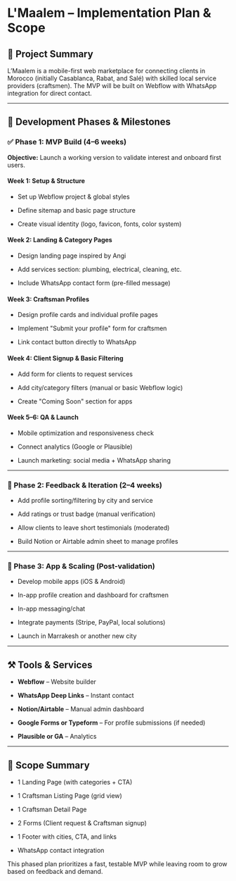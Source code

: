 # **L'Maalem – Implementation Plan & Scope**

## **🌱 Project Summary**

L’Maalem is a mobile-first web marketplace for connecting clients in Morocco (initially Casablanca, Rabat, and Salé) with skilled local service providers (craftsmen). The MVP will be built on Webflow with WhatsApp integration for direct contact.

---

## **🚀 Development Phases & Milestones**

### **✅ Phase 1: MVP Build (4–6 weeks)**

**Objective:** Launch a working version to validate interest and onboard first users.

#### **Week 1: Setup & Structure**

* Set up Webflow project & global styles

* Define sitemap and basic page structure

* Create visual identity (logo, favicon, fonts, color system)

#### **Week 2: Landing & Category Pages**

* Design landing page inspired by Angi

* Add services section: plumbing, electrical, cleaning, etc.

* Include WhatsApp contact form (pre-filled message)

#### **Week 3: Craftsman Profiles**

* Design profile cards and individual profile pages

* Implement "Submit your profile" form for craftsmen

* Link contact button directly to WhatsApp

#### **Week 4: Client Signup & Basic Filtering**

* Add form for clients to request services

* Add city/category filters (manual or basic Webflow logic)

* Create "Coming Soon" section for apps

#### **Week 5–6: QA & Launch**

* Mobile optimization and responsiveness check

* Connect analytics (Google or Plausible)

* Launch marketing: social media \+ WhatsApp sharing

---

### **🔄 Phase 2: Feedback & Iteration (2–4 weeks)**

* Add profile sorting/filtering by city and service

* Add ratings or trust badge (manual verification)

* Allow clients to leave short testimonials (moderated)

* Build Notion or Airtable admin sheet to manage profiles

---

### **📱 Phase 3: App & Scaling (Post-validation)**

* Develop mobile apps (iOS & Android)

* In-app profile creation and dashboard for craftsmen

* In-app messaging/chat

* Integrate payments (Stripe, PayPal, local solutions)

* Launch in Marrakesh or another new city

---

## **⚒ Tools & Services**

* **Webflow** – Website builder

* **WhatsApp Deep Links** – Instant contact

* **Notion/Airtable** – Manual admin dashboard

* **Google Forms or Typeform** – For profile submissions (if needed)

* **Plausible or GA** – Analytics

---

## **📌 Scope Summary**

* 1 Landing Page (with categories \+ CTA)

* 1 Craftsman Listing Page (grid view)

* 1 Craftsman Detail Page

* 2 Forms (Client request & Craftsman signup)

* 1 Footer with cities, CTA, and links

* WhatsApp contact integration

This phased plan prioritizes a fast, testable MVP while leaving room to grow based on feedback and demand.

